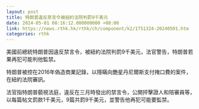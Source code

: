 ```yaml
---
layout: post
title: 特朗普違反禁言令被紐約法院判罰9千美元
date: 2024-05-01 08:16:12.000000000 +08:00
link: https://news.rthk.hk/rthk/ch/component/k2/1751324-20240501.htm
categories: rthk
---
```


美國前總統特朗普因違反禁言令，被紐約法院判罰9千美元，法官警告，特朗普若果再犯可能判他監禁。

特朗普被控在2016年偽造商業記錄，以隱瞞向艷星丹尼爾斯支付掩口費的案件，在紐約法院審訊。

法官指特朗普藐視法庭，違反在三月時發出的禁言令，公開抨擊證人和陪審員等，以每篇帖文罰款1千美元，9篇共罰9千美元，並警告他再犯可能要監禁。
